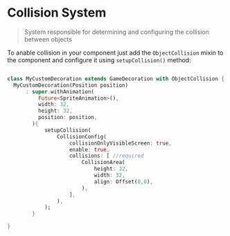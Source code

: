 # Collision System

> System responsible for determining and configuring the collision between objects

To anable collision in your component just add the `ObjectCollision` mixin to the component and configure it using `setupCollision()` method:

```dart

class MyCustomDecoration extends GameDecoration with ObjectCollision {
  MyCustomDecoration(Position position)
      : super.withAnimation(
          Future<SpriteAnimation>(),
          width: 32,
          height: 32,
          position: position,
        ){
            setupCollision(
                CollisionConfig(
                    collisionOnlyVisibleScreen: true,
                    enable: true,
                    collisions: [ //required
                        CollisionArea(
                            height: 32,
                            width: 32,
                            align: Offset(0,0),
                        ),
                    ],
                ),
            );
        }

}
```